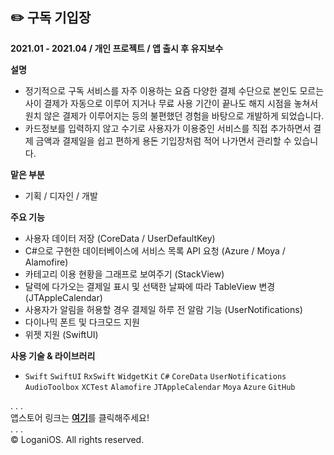 ## ✏️ 구독 기입장

**2021.01 - 2021.04 / 개인 프로젝트 / 앱 출시 후 유지보수**

**설명**

- 정기적으로 구독 서비스를 자주 이용하는 요즘 다양한 결제 수단으로 본인도 모르는 사이 결제가 자동으로 이루어 지거나 무료 사용 기간이 끝나도 해지 시점을 놓쳐서 원치 않은 결제가 이루어지는 등의 불편했던 경험을 바탕으로 개발하게 되었습니다.
- 카드정보를 입력하지 않고 수기로 사용자가 이용중인 서비스를 직접 추가하면서 결제 금액과 결제일을 쉽고 편하게 용돈 기입장처럼 적어 나가면서 관리할 수 있습니다.

**맡은 부분**

- 기획 / 디자인 / 개발

**주요 기능**

- 사용자 데이터 저장 (CoreData / UserDefaultKey)
- C#으로 구현한 데이터베이스에 서비스 목록 API 요청 (Azure / Moya / Alamofire)
- 카테고리 이용 현황을 그래프로 보여주기 (StackView)
- 달력에 다가오는 결제일 표시 및 선택한 날짜에 따라 TableView 변경 (JTAppleCalendar)
- 사용자가 알림을 허용할 경우 결제일 하루 전 알람 기능 (UserNotifications)
- 다이나믹 폰트 및 다크모드 지원
- 위젯 지원 (SwiftUI)

**사용 기술 & 라이브러리**

- `Swift` `SwiftUI` `RxSwift` `WidgetKit` `C#` `CoreData` `UserNotifications` `AudioToolbox`  `XCTest` `Alamofire` `JTAppleCalendar` `Moya` `Azure` `GitHub`


.
.
.
<br>
앱스토어 링크는 [**여기**](https://apps.apple.com/kr/app/구독-기입장/id1564284442)를 클릭해주세요!
<br>
.
.
.
<br>
© LoganiOS. All rights reserved.
